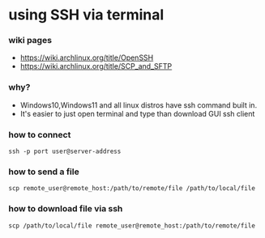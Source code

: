 # using SSH via terminal

### wiki pages
- https://wiki.archlinux.org/title/OpenSSH
- https://wiki.archlinux.org/title/SCP_and_SFTP

### why?
- Windows10,Windows11 and all linux distros have ssh command built in. 
- It's easier to just open terminal and type than download GUI ssh client

### how to connect 
`` ssh -p port user@server-address ``

### how to send a file
`` scp remote_user@remote_host:/path/to/remote/file /path/to/local/file ``

### how to download file via ssh
`` scp /path/to/local/file remote_user@remote_host:/path/to/remote/file ``
